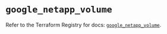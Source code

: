 # `google_netapp_volume`

Refer to the Terraform Registry for docs: [`google_netapp_volume`](https://registry.terraform.io/providers/hashicorp/google-beta/6.49.3/docs/resources/google_netapp_volume).
